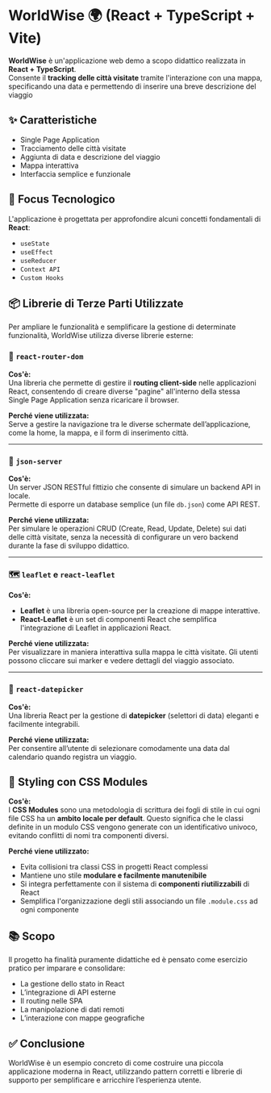 # WorldWise 🌍 (React + TypeScript + Vite)

**WorldWise** è un'applicazione web demo a scopo didattico realizzata in **React + TypeScript**.  
Consente il **tracking delle città visitate** tramite l'interazione con una mappa, specificando una data e permettendo di inserire una breve descrizione del viaggio

## ✨ Caratteristiche

- Single Page Application
- Tracciamento delle città visitate
- Aggiunta di data e descrizione del viaggio
- Mappa interattiva
- Interfaccia semplice e funzionale

## 🎯 Focus Tecnologico

L'applicazione è progettata per approfondire alcuni concetti fondamentali di **React**:

- `useState`
- `useEffect`
- `useReducer`
- `Context API`
- `Custom Hooks`

## 📦 Librerie di Terze Parti Utilizzate

Per ampliare le funzionalità e semplificare la gestione di determinate funzionalità, WorldWise utilizza diverse librerie esterne:

### 📍 `react-router-dom`

**Cos'è:**  
Una libreria che permette di gestire il **routing client-side** nelle applicazioni React, consentendo di creare diverse "pagine" all'interno della stessa Single Page Application senza ricaricare il browser.

**Perché viene utilizzata:**  
Serve a gestire la navigazione tra le diverse schermate dell’applicazione, come la home, la mappa, e il form di inserimento città.

---

### 📡 `json-server`

**Cos'è:**  
Un server JSON RESTful fittizio che consente di simulare un backend API in locale.  
Permette di esporre un database semplice (un file `db.json`) come API REST.

**Perché viene utilizzata:**  
Per simulare le operazioni CRUD (Create, Read, Update, Delete) sui dati delle città visitate, senza la necessità di configurare un vero backend durante la fase di sviluppo didattico.

---

### 🗺️ `leaflet` e `react-leaflet`

**Cos'è:**

- **Leaflet** è una libreria open-source per la creazione di mappe interattive.
- **React-Leaflet** è un set di componenti React che semplifica l'integrazione di Leaflet in applicazioni React.

**Perché viene utilizzata:**  
Per visualizzare in maniera interattiva sulla mappa le città visitate. Gli utenti possono cliccare sui marker e vedere dettagli del viaggio associato.

---

### 📅 `react-datepicker`

**Cos'è:**  
Una libreria React per la gestione di **datepicker** (selettori di data) eleganti e facilmente integrabili.

**Perché viene utilizzata:**  
Per consentire all’utente di selezionare comodamente una data dal calendario quando registra un viaggio.

## 🎨 Styling con CSS Modules

**Cos'è:**  
I **CSS Modules** sono una metodologia di scrittura dei fogli di stile in cui ogni file CSS ha un **ambito locale per default**. Questo significa che le classi definite in un modulo CSS vengono generate con un identificativo univoco, evitando conflitti di nomi tra componenti diversi.

**Perché viene utilizzato:**

- Evita collisioni tra classi CSS in progetti React complessi
- Mantiene uno stile **modulare e facilmente manutenibile**
- Si integra perfettamente con il sistema di **componenti riutilizzabili** di React
- Semplifica l'organizzazione degli stili associando un file `.module.css` ad ogni componente

## 📚 Scopo

Il progetto ha finalità puramente didattiche ed è pensato come esercizio pratico per imparare e consolidare:

- La gestione dello stato in React
- L’integrazione di API esterne
- Il routing nelle SPA
- La manipolazione di dati remoti
- L’interazione con mappe geografiche

## ✅ Conclusione

WorldWise è un esempio concreto di come costruire una piccola applicazione moderna in React, utilizzando pattern corretti e librerie di supporto per semplificare e arricchire l’esperienza utente.
